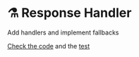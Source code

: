 # ⚗ Response Handler

Add handlers and implement fallbacks

[Check the code](responseHandler.js) and the [test](__tests__/responseHandler.test.js)